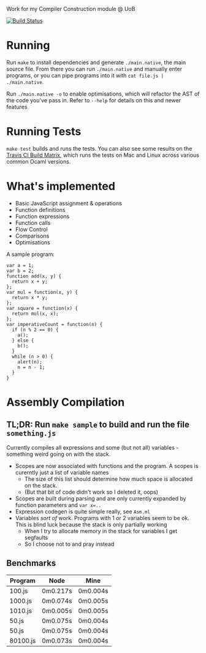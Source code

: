 Work for my Compiler Construction module @ UoB

[![Build Status](https://img.shields.io/travis/NotBobTheBuilder/compiler-construction.svg)](https://travis-ci.org/NotBobTheBuilder/compiler-construction)

Running
=======

Run `make` to install dependencies and generate `./main.native`, the main source file. From there you can run `./main.native` and manually enter programs, or you can pipe programs into it with `cat file.js | ./main.native`.

Run `./main.native -o` to enable optimisations, which will refactor the AST of the code you've pass in. Refer to `--help` for details on this and newer features

Running Tests
=============

`make test` builds and runs the tests. You can also see some results on the [Travis CI Build Matrix](https://travis-ci.org/NotBobTheBuilder/compiler-construction), which runs the tests on Mac and Linux across various common Ocaml versions.

What's implemented
==================

- Basic JavaScript assignment & operations
- Function definitions
- Function expressions
- Function calls
- Flow Control
- Comparisons
- Optimisations

A sample program:

    var a = 1;
    var b = 2;
    function add(x, y) {
      return x + y;
    };
    var mul = function(x, y) {
      return x * y;
    };
    var square = function(x) {
      return mul(x, x);
    };
    var imperativeCount = function(n) {
      if (n % 2 == 0) {
        a();
      } else {
        b();
      }
      while (n > 0) {
        alert(n);
        n = n - 1;
      }
    }

# Assembly Compilation

## TL;DR: Run `make sample` to build and run the file `something.js`

Currently compiles all expressions and some (but not all) variables - something weird going on with the stack.

- Scopes are now associated with functions and the program. A scopes is curerntly just a list of variable names
  - The size of this list should determine how much space is allocated on the stack.
  - (But that bit of code didn't work so I deleted it, oops)
- Scopes are built during parsing and are only currently expanded by function parameters and `var x=..`
- Expression codegen is quite simple really, see `Asm.ml`
- Variables *sort of* work. Programs with 1 or 2 variables seem to be ok. This is blind luck because the stack is only partially working
  - When I try to allocate memory in the stack for variables I get segfaults
  - So I choose not to and pray instead

## Benchmarks

| Program  | Node     | Mine     |
|----------|----------|----------|
| 100.js   | 0m0.217s | 0m0.004s |
| 1000.js  | 0m0.074s | 0m0.005s |
| 1010.js  | 0m0.005s | 0m0.005s |
| 50.js    | 0m0.075s | 0m0.004s |
| 50.js    | 0m0.075s | 0m0.004s |
| 80100.js | 0m0.073s | 0m0.004s |
